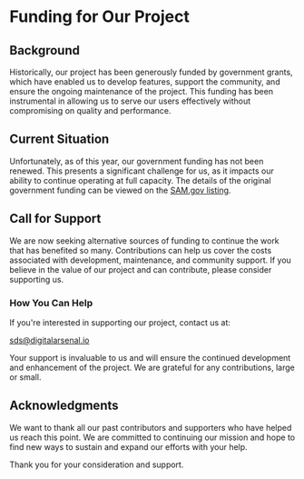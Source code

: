 # Funding for Our Project

## Background

Historically, our project has been generously funded by government grants, which have enabled us to develop features, support the community, and ensure the ongoing maintenance of the project. This funding has been instrumental in allowing us to serve our users effectively without compromising on quality and performance.

## Current Situation

Unfortunately, as of this year, our government funding has not been renewed. This presents a significant challenge for us, as it impacts our ability to continue operating at full capacity. The details of the original government funding can be viewed on the [SAM.gov listing](https://sam.gov/opp/882480762b7c4da3bcd7917070e1b5ff/view).

## Call for Support

We are now seeking alternative sources of funding to continue the work that has benefited so many. Contributions can help us cover the costs associated with development, maintenance, and community support. If you believe in the value of our project and can contribute, please consider supporting us.

### How You Can Help

If you're interested in supporting our project, contact us at:

[sds@digitalarsenal.io](mailto:sds@digitalarsenal.io)

Your support is invaluable to us and will ensure the continued development and enhancement of the project. We are grateful for any contributions, large or small.

## Acknowledgments

We want to thank all our past contributors and supporters who have helped us reach this point. We are committed to continuing our mission and hope to find new ways to sustain and expand our efforts with your help.

Thank you for your consideration and support.
